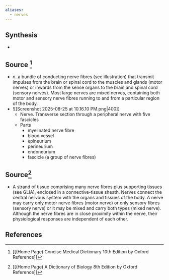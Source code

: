 ```yaml
---
aliases:
  - nerves
---
```

## Synthesis
- 
## Source [^1]
- $n$. a bundle of conducting nerve fibres (see illustration) that transmit impulses from the brain or spinal cord to the muscles and glands (motor nerves) or inwards from the sense organs to the brain and spinal cord (sensory nerves). Most large nerves are mixed nerves, containing both motor and sensory nerve fibres running to and from a particular region of the body.
- ![[Screenshot 2025-08-25 at 10.16.10 PM.png|400]]
	- Nerve. Transverse section through a peripheral nerve with five fascicles
	- Parts
		- myelinated nerve fibre
		- blood vessel
		- epineurium
		- perineurium
		- endoneurium
		- fascicle (a group of nerve fibres)
## Source[^2]
- A strand of tissue comprising many nerve fibres plus supporting tissues (see GLIA), enclosed in a connective-tissue sheath. Nerves connect the central nervous system with the organs and tissues of the body. A nerve may carry only motor nerve fibres (motor nerve) or only sensory fibres (sensory nerve) or it may be mixed and carry both types (mixed nerve). Although the nerve fibres are in close proximity within the nerve, their physiological responses are independent of each other.
## References

[^1]: [[(Home Page) Concise Medical Dictionary 10th Edition by Oxford Reference]]
[^2]: [[(Home Page) A Dictionary of Biology 8th Edition by Oxford Reference]]